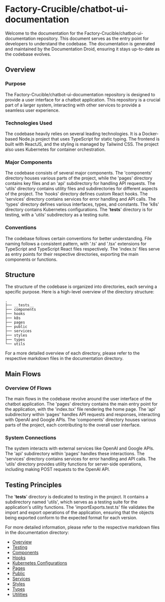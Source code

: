 
# Factory-Crucible/chatbot-ui-documentation

Welcome to the documentation for the Factory-Crucible/chatbot-ui-documentation repository. This document serves as the entry point for developers to understand the codebase. The documentation is generated and maintained by the Documentation Droid, ensuring it stays up-to-date as the codebase evolves.

## Overview

### Purpose

The Factory-Crucible/chatbot-ui-documentation repository is designed to provide a user interface for a chatbot application. This repository is a crucial part of a larger system, interacting with other services to provide a seamless user experience.

### Technologies Used

The codebase heavily relies on several leading technologies. It is a Docker-based Node.js project that uses TypeScript for static typing. The frontend is built with ReactJS, and the styling is managed by Tailwind CSS. The project also uses Kubernetes for container orchestration.

### Major Components

The codebase consists of several major components. The 'components' directory houses various parts of the project, while the 'pages' directory contains key files and an 'api' subdirectory for handling API requests. The 'utils' directory contains utility files and subdirectories for different aspects of the project. The 'hooks' directory defines custom React hooks. The 'services' directory contains services for error handling and API calls. The 'types' directory defines various interfaces, types, and constants. The 'k8s' directory contains Kubernetes configurations. The '__tests__' directory is for testing, with a 'utils' subdirectory as a testing suite.

### Conventions

The codebase follows certain conventions for better understanding. File naming follows a consistent pattern, with '.ts' and '.tsx' extensions for TypeScript and TypeScript React files respectively. The 'index.ts' files serve as entry points for their respective directories, exporting the main components or functions.

## Structure

The structure of the codebase is organized into directories, each serving a specific purpose. Here is a high-level overview of the directory structure:

```
.
├── __tests__
├── components
├── hooks
├── k8s
├── pages
├── public
├── services
├── styles
├── types
└── utils
```

For a more detailed overview of each directory, please refer to the respective markdown files in the documentation directory.

## Main Flows

### Overview Of Flows

The main flows in the codebase revolve around the user interface of the chatbot application. The 'pages' directory contains the main entry point for the application, with the 'index.tsx' file rendering the home page. The 'api' subdirectory within 'pages' handles API requests and responses, interacting with OpenAI and Google APIs. The 'components' directory houses various parts of the project, each contributing to the overall user interface.

### System Connections

The system interacts with external services like OpenAI and Google APIs. The 'api' subdirectory within 'pages' handles these interactions. The 'services' directory contains services for error handling and API calls. The 'utils' directory provides utility functions for server-side operations, including making POST requests to the OpenAI API.

## Testing Principles

The '__tests__' directory is dedicated to testing in the project. It contains a subdirectory named 'utils', which serves as a testing suite for the application's utility functions. The 'importExports.test.ts' file validates the import and export operations of the application, ensuring that the objects being exported conform to the expected format for each version.

For more detailed information, please refer to the respective markdown files in the documentation directory:

- [Overview](./README.md)
- [Testing](./__tests__.md)
- [Components](./components/README.md)
- [Hooks](./hooks.md)
- [Kubernetes Configurations](./k8s.md)
- [Pages](./pages.md)
- [Public](./public.md)
- [Services](./services.md)
- [Styles](./styles.md)
- [Types](./types.md)
- [Utilities](./utils.md)
